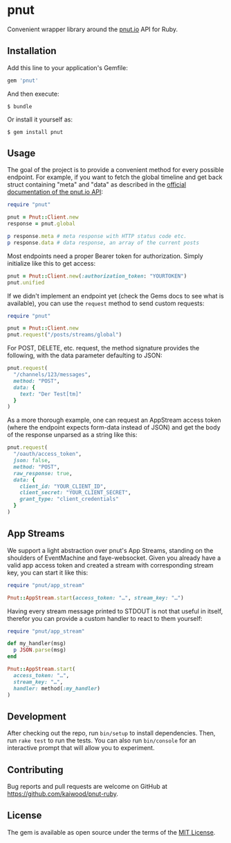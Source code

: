 # pnut

Convenient wrapper library around the [pnut.io](https://pnut.io) API for Ruby.

## Installation

Add this line to your application's Gemfile:

```ruby
gem 'pnut'
```

And then execute:

    $ bundle

Or install it yourself as:

    $ gem install pnut

## Usage

The goal of the project is to provide a convenient method for every possible endpoint. For example, if you want to fetch the global timeline and get back struct containing "meta" and "data" as described in the [official documentation of the pnut.io API](https://pnut.io/docs/api/implementation/overview):

```ruby
require "pnut"

pnut = Pnut::Client.new
response = pnut.global

p response.meta # meta response with HTTP status code etc.
p response.data # data response, an array of the current posts
```

Most endpoints need a proper Bearer token for authorization. Simply initialize like this to get access:

```ruby
pnut = Pnut::Client.new(:authorization_token: "YOURTOKEN")
pnut.unified
```

If we didn't implement an endpoint yet (check the Gems docs to see what is available), you can use the `request` method to send custom requests:

```ruby
require "pnut"

pnut = Pnut::Client.new
pnut.request("/posts/streams/global")
```

For POST, DELETE, etc. request, the method signature provides the following, with the data parameter defaulting to JSON:

```ruby
pnut.request(
  "/channels/123/messages",
  method: "POST",
  data: {
    text: "Der Test[tm]"
  }
)
```

As a more thorough example, one can request an AppStream access token (where the endpoint expects form-data instead of JSON) and get the body of the response unparsed as a string like this:

```ruby
pnut.request(
  "/oauth/access_token",
  json: false,
  method: "POST",
  raw_response: true,
  data: {
    client_id: "YOUR_CLIENT_ID",
    client_secret: "YOUR_CLIENT_SECRET",
    grant_type: "client_credentials"
  }
)
```

## App Streams

We support a light abstraction over pnut's App Streams, standing on the shoulders of EventMachine and faye-websocket. Given you already have a valid app access token and created a stream with corresponding stream key, you can start it like this:

```ruby
require "pnut/app_stream"

Pnut::AppStream.start(access_token: "…", stream_key: "…")
```

Having every stream message printed to STDOUT is not that useful in itself, therefor you can provide a custom handler to react to them yourself:

```ruby
require "pnut/app_stream"

def my_handler(msg)
  p JSON.parse(msg)
end

Pnut::AppStream.start(
  access_token: "…",
  stream_key: "…",
  handler: method(:my_handler)
)
```

## Development

After checking out the repo, run `bin/setup` to install dependencies. Then, run `rake test` to run the tests. You can also run `bin/console` for an interactive prompt that will allow you to experiment.

## Contributing

Bug reports and pull requests are welcome on GitHub at https://github.com/kaiwood/pnut-ruby.

## License

The gem is available as open source under the terms of the [MIT License](https://opensource.org/licenses/MIT).
